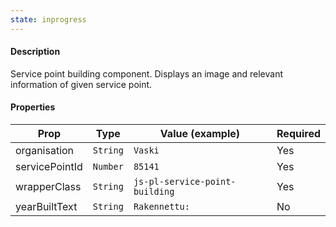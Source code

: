 ```yaml
---
state: inprogress
---
```


#### Description

Service point building component. Displays an image and relevant information of given service point.

#### Properties

| Prop           | Type     | Value (example)                | Required |
| -------------- | -------- | ------------------------------ | -------- |
| organisation   | `String` | `Vaski`                        | Yes      |
| servicePointId | `Number` | `85141`                        | Yes      |
| wrapperClass   | `String` | `js-pl-service-point-building` | Yes      |
| yearBuiltText  | `String` | `Rakennettu: `                 | No       |
